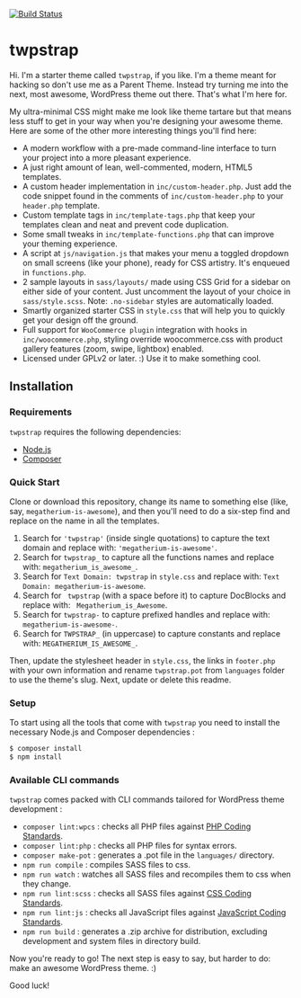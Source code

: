 [![Build Status](https://travis-ci.org/Automattic/_s.svg?branch=master)](https://travis-ci.org/Automattic/_s)

twpstrap
===

Hi. I'm a starter theme called `twpstrap`, if you like. I'm a theme meant for hacking so don't use me as a Parent Theme. Instead try turning me into the next, most awesome, WordPress theme out there. That's what I'm here for.

My ultra-minimal CSS might make me look like theme tartare but that means less stuff to get in your way when you're designing your awesome theme. Here are some of the other more interesting things you'll find here:

* A modern workflow with a pre-made command-line interface to turn your project into a more pleasant experience.
* A just right amount of lean, well-commented, modern, HTML5 templates.
* A custom header implementation in `inc/custom-header.php`. Just add the code snippet found in the comments of `inc/custom-header.php` to your `header.php` template.
* Custom template tags in `inc/template-tags.php` that keep your templates clean and neat and prevent code duplication.
* Some small tweaks in `inc/template-functions.php` that can improve your theming experience.
* A script at `js/navigation.js` that makes your menu a toggled dropdown on small screens (like your phone), ready for CSS artistry. It's enqueued in `functions.php`.
* 2 sample layouts in `sass/layouts/` made using CSS Grid for a sidebar on either side of your content. Just uncomment the layout of your choice in `sass/style.scss`.
Note: `.no-sidebar` styles are automatically loaded.
* Smartly organized starter CSS in `style.css` that will help you to quickly get your design off the ground.
* Full support for `WooCommerce plugin` integration with hooks in `inc/woocommerce.php`, styling override woocommerce.css with product gallery features (zoom, swipe, lightbox) enabled.
* Licensed under GPLv2 or later. :) Use it to make something cool.

Installation
---------------

### Requirements

`twpstrap` requires the following dependencies:

- [Node.js](https://nodejs.org/)
- [Composer](https://getcomposer.org/)

### Quick Start

Clone or download this repository, change its name to something else (like, say, `megatherium-is-awesome`), and then you'll need to do a six-step find and replace on the name in all the templates.

1. Search for `'twpstrap'` (inside single quotations) to capture the text domain and replace with: `'megatherium-is-awesome'`.
2. Search for `twpstrap_` to capture all the functions names and replace with: `megatherium_is_awesome_`.
3. Search for `Text Domain: twpstrap` in `style.css` and replace with: `Text Domain: megatherium-is-awesome`.
4. Search for <code>&nbsp;twpstrap</code> (with a space before it) to capture DocBlocks and replace with: <code>&nbsp;Megatherium_is_Awesome</code>.
5. Search for `twpstrap-` to capture prefixed handles and replace with: `megatherium-is-awesome-`.
6. Search for `TWPSTRAP_` (in uppercase) to capture constants and replace with: `MEGATHERIUM_IS_AWESOME_`.

Then, update the stylesheet header in `style.css`, the links in `footer.php` with your own information and rename `twpstrap.pot` from `languages` folder to use the theme's slug. Next, update or delete this readme.

### Setup

To start using all the tools that come with `twpstrap`  you need to install the necessary Node.js and Composer dependencies :

```sh
$ composer install
$ npm install
```

### Available CLI commands

`twpstrap` comes packed with CLI commands tailored for WordPress theme development :

- `composer lint:wpcs` : checks all PHP files against [PHP Coding Standards](https://developer.wordpress.org/coding-standards/wordpress-coding-standards/php/).
- `composer lint:php` : checks all PHP files for syntax errors.
- `composer make-pot` : generates a .pot file in the `languages/` directory.
- `npm run compile` : compiles SASS files to css.
- `npm run watch` : watches all SASS files and recompiles them to css when they change.
- `npm run lint:scss` : checks all SASS files against [CSS Coding Standards](https://developer.wordpress.org/coding-standards/wordpress-coding-standards/css/).
- `npm run lint:js` : checks all JavaScript files against [JavaScript Coding Standards](https://developer.wordpress.org/coding-standards/wordpress-coding-standards/javascript/).
- `npm run build` : generates a .zip archive for distribution, excluding development and system files in directory build.

Now you're ready to go! The next step is easy to say, but harder to do: make an awesome WordPress theme. :)

Good luck!
